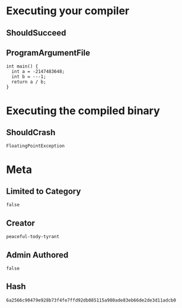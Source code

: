 # Executing your compiler

## ShouldSucceed

## ProgramArgumentFile

```
int main() {
  int a = -2147483648;
  int b = ---1;
  return a / b;
}
```

# Executing the compiled binary

## ShouldCrash

```
FloatingPointException
```

# Meta

## Limited to Category

```
false
```

## Creator

```
peaceful-tody-tyrant
```

## Admin Authored

```
false
```

## Hash

```
6a2566c90479e928b73f4fe7ffd92db085115a980ade83eb66de2de3d11adcb0
```
